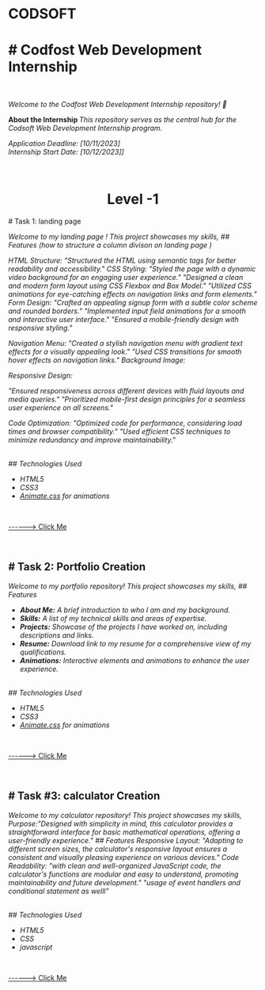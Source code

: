 # CODSOFT 
<p>
<h1># Codfost Web Development Internship</h1>
<br>

  
  <i> Welcome to the Codfost Web Development Internship repository! 🚀 </i>  </p>
<strong>About the Internship  </strong><i> This repository serves as the central hub for the Codsoft Web Development Internship program.</i>
<br>
<p><i>
Application Deadline: [10/11/2023] 
  <br>
Internship Start Date: [10/12/2023]]
</i></p>

<br>
<h2>
    <h1 style="text-align:center">Level -1</h1> 
# Task 1: landing page  </h2>
<p><i>Welcome to my  landing page ! This project showcases my skills, 
## Features (how to structure a column  divison on  landing page )
  
HTML Structure:
"Structured the HTML using semantic tags for better readability and accessibility."
CSS Styling:
"Styled the page with a dynamic video background for an engaging user experience."
"Designed a clean and modern form layout using CSS Flexbox and Box Model."
"Utilized CSS animations for eye-catching effects on navigation links and form elements."
Form Design:
"Crafted an appealing signup form with a subtle color scheme and rounded borders."
"Implemented input field animations for a smooth and interactive user interface."
"Ensured a mobile-friendly design with responsive styling."

Navigation Menu:
"Created a stylish navigation menu with gradient text effects for a visually appealing look."
"Used CSS transitions for smooth hover effects on navigation links."
Background Image:

Responsive Design:

"Ensured responsiveness across different devices with fluid layouts and media queries."
"Prioritized mobile-first design principles for a seamless user experience on all screens."

Code Optimization:
"Optimized code for performance, considering load times and browser compatibility."
"Used efficient CSS techniques to minimize redundancy and improve maintainability."

</i></p>
<br>
<i>## Technologies Used

- HTML5
- CSS3
- [Animate.css](https://animate.style/) for animations </i>

<br>

<a href="https://6557aeabfc11050932761909--leafy-khapse-aa8ecc.netlify.app/"> ------> Click Me</a>





<br>
<h2>
# Task 2: Portfolio Creation </h2>
<p><i>Welcome to my portfolio repository! This project showcases my skills, 
## Features

- **About Me:** A brief introduction to who I am and my background.
- **Skills:** A list of my technical skills and areas of expertise.
- **Projects:** Showcase of the projects I have worked on, including descriptions and links.
- **Resume:** Download link to my resume for a comprehensive view of my qualifications.
- **Animations:** Interactive elements and animations to enhance the user experience.
</i></p>
<br>
<i>## Technologies Used

- HTML5
- CSS3
- [Animate.css](https://animate.style/) for animations </i>

<br>

<a href="https://656632bd2d35440326ba95c9--sage-muffin-bc186b.netlify.app/"> ------> Click Me</a>






<br>
<h2>
# Task #3:  calculator Creation </h2>
<p><i>Welcome to my calculator repository! This project showcases my skills, 
  Purpose:"Designed with simplicity in mind, this calculator provides a  straightforward interface for basic mathematical operations, offering a user-friendly experience."
## Features
Responsive Layout:
"Adapting to different screen sizes, the calculator's responsive layout ensures a consistent and visually pleasing experience on various devices."
Code Readability:
"with clean and well-organized JavaScript code, the calculator's functions are modular and easy to understand, promoting maintainability and future development."
  "usage of event handlers and conditional statement as welll"
</i></p>
<br>
<i>## Technologies Used

- HTML5
- CSS
- javascript </i>

<br>

<a href="https://6559f88751cc1b25a23ba276--flourishing-naiad-87fe45.netlify.app/"> ------> Click Me</a>


